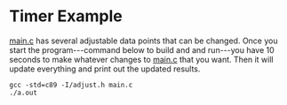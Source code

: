 # Timer Example

[main.c](./main.c) has several adjustable data points that can be changed. Once you start the program---command below to build and and run---you have 10 seconds to make whatever changes to [main.c](./main.c) that you want. Then it will update everything and print out the updated results.

```
gcc -std=c89 -I/adjust.h main.c
./a.out
```

